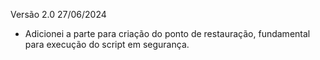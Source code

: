 Versão 2.0 27/06/2024
 - Adicionei a parte para criação do ponto de restauração, fundamental para execução do script em segurança.

